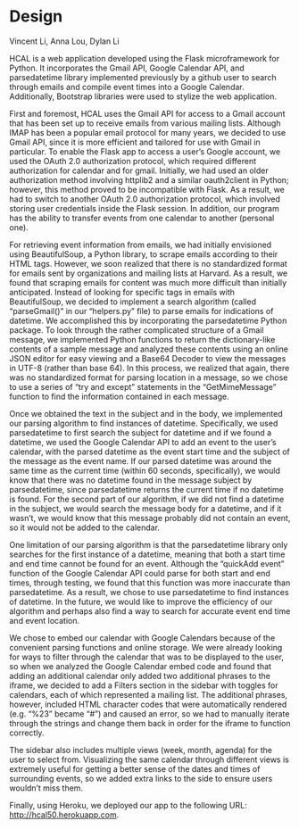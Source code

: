 # Design #

Vincent Li, Anna Lou, Dylan Li  
  
HCAL is a web application developed using the Flask microframework for Python. It incorporates the Gmail API, Google Calendar API, and parsedatetime library implemented previously by a github user to search through emails and compile event times into a Google Calendar. Additionally, Bootstrap libraries were used to stylize the web application.  

First and foremost, HCAL uses the Gmail API for access to a Gmail account that has been set up to receive emails from various mailing lists. Although IMAP has been a popular email protocol for many years, we decided to use Gmail API, since it is more efficient and tailored for use with Gmail in particular. To enable the Flask app to access a user’s Google account, we used the OAuth 2.0 authorization protocol, which required different authorization for calendar and for gmail. Initially, we had used an older authorization method involving httplib2 and a similar oauth2client in Python; however, this method proved to be incompatible with Flask. As a result, we had to switch to another OAuth 2.0 authorization protocol, which involved storing user credentials inside the Flask session. In addition, our program has the ability to transfer events from one calendar to another (personal one).  

For retrieving event information from emails, we had initially envisioned using BeautifulSoup, a Python library, to scrape emails according to their HTML tags. However, we soon realized that there is no standardized format for emails sent by organizations and mailing lists at Harvard. As a result, we found that scraping emails for content was much more difficult than initially anticipated. Instead of looking for specific tags in emails with BeautifulSoup, we decided to implement a search algorithm (called “parseGmail()” in our “helpers.py” file) to parse emails for indications of datetime. We accomplished this by incorporating the parsedatetime Python package. To look through the rather complicated structure of a Gmail message, we implemented Python functions to return the dictionary-like contents of a sample message and analyzed these contents using an online JSON editor for easy viewing and a Base64 Decoder to view the messages in UTF-8 (rather than base 64). In this process, we realized that again, there was no standardized format for parsing location in a message, so we chose to use a series of “try and except” statements in the “GetMimeMessage” function to find the information contained in each message.  

Once we obtained the text in the subject and in the body, we implemented our parsing algorithm to find instances of datetime. Specifically, we used parsedatetime to first search the subject for datetime and if we found a datetime, we used the Google Calendar API to add an event to the user’s calendar, with the parsed datetime as the event start time and the subject of the message as the event name. If our parsed datetime was around the same time as the current time (within 60 seconds, specifically), we would know that there was no datetime found in the message subject by parsedatetime, since parsedatetime returns the current time if no datetime is found. For the second part of our algorithm, if we did not find a datetime in the subject, we would search the message body for a datetime, and if it wasn’t, we would know that this message probably did not contain an event, so it would not be added to the calendar.  

One limitation of our parsing algorithm is that the parsedatetime library only searches for the first instance of a datetime, meaning that both a start time and end time cannot be found for an event. Although the “quickAdd event” function of the Google Calendar API could parse for both start and end times, through testing, we found that this function was more inaccurate than parsedatetime. As a result, we chose to use parsedatetime to find instances of datetime. In the future, we would like to improve the efficiency of our algorithm and perhaps also find a way to search for accurate event end time and event location.  

We chose to embed our calendar with Google Calendars because of the convenient parsing functions and online storage. We were already looking for ways to filter through the calendar that was to be displayed to the user, so when we analyzed the Google Calendar embed code and found that adding an additional calendar only added two additional phrases to the iframe, we decided to add a Filters section in the sidebar with toggles for calendars, each of which represented a mailing list. The additional phrases, however, included HTML character codes that were automatically rendered (e.g. “%23” became “#”) and caused an error, so we had to manually iterate through the strings and change them back in order for the iframe to function correctly.  

The sidebar also includes multiple views (week, month, agenda) for the user to select from. Visualizing the same calendar through different views is extremely useful for getting a better sense of the dates and times of surrounding events, so we added extra links to the side to ensure users wouldn’t miss them.  

Finally, using Heroku, we deployed our app to the following URL: http://hcal50.herokuapp.com.  